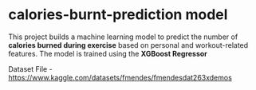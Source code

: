 # calories-burnt-prediction model 

This project builds a machine learning model to predict the number of **calories burned during exercise**
based on personal and workout-related features. The model is trained using the **XGBoost Regressor**

Dataset File - https://www.kaggle.com/datasets/fmendes/fmendesdat263xdemos

